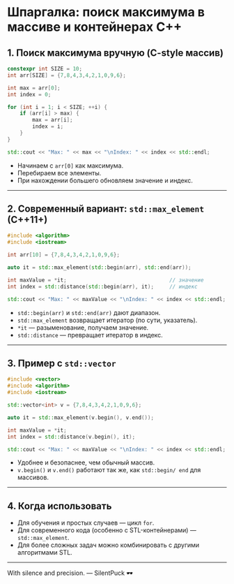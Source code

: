 # Шпаргалка: поиск максимума в массиве и контейнерах C++

## 1. Поиск максимума вручную (C-style массив)
```cpp
constexpr int SIZE = 10;
int arr[SIZE] = {7,8,4,3,4,2,1,0,9,6};

int max = arr[0];
int index = 0;

for (int i = 1; i < SIZE; ++i) {
    if (arr[i] > max) {
        max = arr[i];
        index = i;
    }
}

std::cout << "Max: " << max << "\nIndex: " << index << std::endl;
```

- Начинаем с `arr[0]` как максимума.  
- Перебираем все элементы.  
- При нахождении большего обновляем значение и индекс.

---

## 2. Современный вариант: `std::max_element` (C++11+)
```cpp
#include <algorithm>
#include <iostream>

int arr[10] = {7,8,4,3,4,2,1,0,9,6};

auto it = std::max_element(std::begin(arr), std::end(arr));

int maxValue = *it;                                 // значение
int index = std::distance(std::begin(arr), it);     // индекс

std::cout << "Max: " << maxValue << "\nIndex: " << index << std::endl;
```

- `std::begin(arr)` и `std::end(arr)` дают диапазон.  
- `std::max_element` возвращает итератор (по сути, указатель).  
- `*it` — разыменование, получаем значение.  
- `std::distance` — превращает итератор в индекс.

---

## 3. Пример с `std::vector`
```cpp
#include <vector>
#include <algorithm>
#include <iostream>

std::vector<int> v = {7,8,4,3,4,2,1,0,9,6};

auto it = std::max_element(v.begin(), v.end());

int maxValue = *it;
int index = std::distance(v.begin(), it);

std::cout << "Max: " << maxValue << "\nIndex: " << index << std::endl;
```

- Удобнее и безопаснее, чем обычный массив.  
- `v.begin()` и `v.end()` работают так же, как `std::begin/ end` для массивов.

---

## 4. Когда использовать
- Для обучения и простых случаев — цикл `for`.  
- Для современного кода (особенно с STL-контейнерами) — `std::max_element`.  
- Для более сложных задач можно комбинировать с другими алгоритмами STL.

---

With silence and precision. — SilentPuck 🕶️
